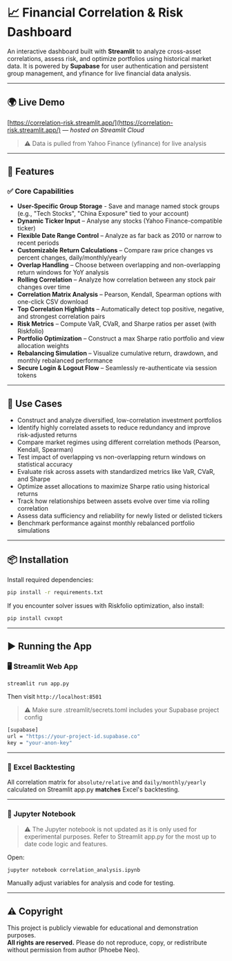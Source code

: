 # 📈 Financial Correlation & Risk Dashboard

An interactive dashboard built with **Streamlit** to analyze cross-asset correlations, assess risk, and optimize portfolios using historical market data. It is powered by **Supabase** for user authentication and persistent group management, and yfinance for live financial data analysis.

---

## 🌍 Live Demo
[https://correlation-risk.streamlit.app/](https://correlation-risk.streamlit.app/) — *hosted on Streamlit Cloud*
> ⚠️ Data is pulled from Yahoo Finance (yfinance) for live analysis
  
---

## 🚀 Features

### ✅ Core Capabilities

- **User-Specific Group Storage** - Save and manage named stock groups (e.g., "Tech Stocks", "China Exposure" tied to your account)
- **Dynamic Ticker Input** – Analyse any stocks (Yahoo Finance-compatible ticker)
- **Flexible Date Range Control** – Analyze as far back as 2010 or narrow to recent periods
- **Customizable Return Calculations** – Compare raw price changes vs percent changes, daily/monthly/yearly
- **Overlap Handling** – Choose between overlapping and non-overlapping return windows for YoY analysis
- **Rolling Correlation** – Analyze how correlation between any stock pair changes over time
- **Correlation Matrix Analysis** – Pearson, Kendall, Spearman options with one-click CSV download
- **Top Correlation Highlights** – Automatically detect top positive, negative, and strongest correlation pairs
- **Risk Metrics** – Compute VaR, CVaR, and Sharpe ratios per asset (with Riskfolio)
- **Portfolio Optimization** – Construct a max Sharpe ratio portfolio and view allocation weights
- **Rebalancing Simulation** – Visualize cumulative return, drawdown, and monthly rebalanced performance
- **Secure Login & Logout Flow** – Seamlessly re-authenticate via session tokens

---

## 🧠 Use Cases

- Construct and analyze diversified, low-correlation investment portfolios
- Identify highly correlated assets to reduce redundancy and improve risk-adjusted returns
- Compare market regimes using different correlation methods (Pearson, Kendall, Spearman)
- Test impact of overlapping vs non-overlapping return windows on statistical accuracy
- Evaluate risk across assets with standardized metrics like VaR, CVaR, and Sharpe
- Optimize asset allocations to maximize Sharpe ratio using historical returns
- Track how relationships between assets evolve over time via rolling correlation
- Assess data sufficiency and reliability for newly listed or delisted tickers
- Benchmark performance against monthly rebalanced portfolio simulations

---

## 📦 Installation

Install required dependencies:

```bash
pip install -r requirements.txt
```

If you encounter solver issues with Riskfolio optimization, also install:

```bash
pip install cvxopt
```

---

## ▶️ Running the App

### 🖥 Streamlit Web App

```bash
streamlit run app.py
```

Then visit `http://localhost:8501`
> ⚠️ Make sure .streamlit/secrets.toml includes your Supabase project config
```bash
[supabase]
url = "https://your-project-id.supabase.co"
key = "your-anon-key"
```

---

### 📝 Excel Backtesting
All correlation matrix for `absolute/relative` and `daily/monthly/yearly` calculated on Streamlit app.py **matches** Excel's backtesting.

---

### 📓 Jupyter Notebook

> ⚠️ The Jupyter notebook is not updated as it is only used for experimental purposes. Refer to Streamlit app.py for the most up to date code logic and features.

Open:

```bash
jupyter notebook correlation_analysis.ipynb
```

Manually adjust variables for analysis and code for testing.

---

## ⚠️ Copyright

This project is publicly viewable for educational and demonstration purposes.  
**All rights are reserved.** Please do not reproduce, copy, or redistribute without permission from author (Phoebe Neo).
